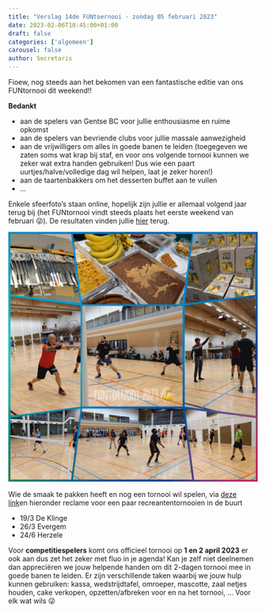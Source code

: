 ```yaml
---
title: "Verslag 14de FUNtoernooi - zondag 05 februari 2023"
date: 2023-02-06T10:45:00+01:00
draft: false
categories: ['algemeen']
carousel: false
author: Secretaris
---
```

Fioew, nog steeds aan het bekomen van een fantastische editie van ons FUNtornooi dit weekend!!

**Bedankt** 
- aan de spelers van Gentse BC voor jullie enthousiasme en ruime opkomst
- aan de spelers van bevriende clubs voor jullie massale aanwezigheid
- aan de vrijwilligers om alles in goede banen te leiden (toegegeven we zaten soms wat krap bij staf, en voor ons volgende tornooi kunnen we zeker wat extra handen gebruiken! Dus wie een paart uurtjes/halve/volledige dag wil helpen, laat je zeker horen!) 
- aan de taartenbakkers om het desserten buffet aan te vullen
- ...


Enkele sfeerfoto’s staan online, hopelijk zijn jullie er allemaal volgend jaar terug bij (het FUNtornooi vindt steeds plaats het eerste weekend van februari 😜). 
De resultaten vinden jullie [hier](https://www.badmintonvlaanderen.be/sport/winners.aspx?id=54EAEB73-C773-41B5-B57F-50FC52176498) terug. 

![FUNtornooi collage](images/WhatsApp%20Image%202023-02-05%20at%2014.33.15.jpeg)


  
    
      

Wie de smaak te pakken heeft en nog een tornooi wil spelen, via  [deze link](https://www.badmintonvlaanderen.be/calendar/185/Recreanten-Kalender)en hieronder reclame voor een paar recreantentornooien in de buurt
- 19/3 De Klinge
-	26/3 Evergem
-	24/6 Herzele


  
  Voor **competitiespelers** komt ons officieel tornooi op **1 en 2 april 2023** er ook aan dus zet het zeker met fluo in je agenda!  Kan je zelf niet deelnemen dan appreciëren we jouw helpende handen om dit 2-dagen tornooi mee in goede banen te leiden. Er zijn verschillende taken waarbij we jouw hulp kunnen gebruiken: kassa, wedstrijdtafel, omroeper, mascotte, zaal netjes houden, cake verkopen, opzetten/afbreken voor en na het tornooi,  … Voor elk wat wils 😜


